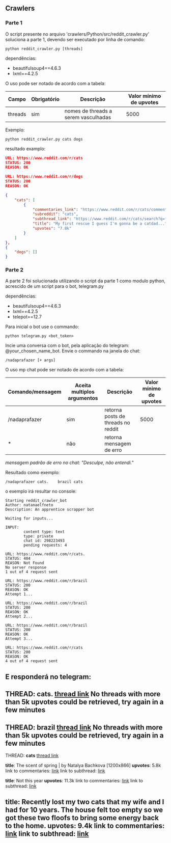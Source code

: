 ## Crawlers

### Parte 1

O script presente no arquivo 'crawlers/Python/src/reddit_crawler.py' soluciona a parte 1, devendo ser executado por linha de comando:
```Shell
python reddit_crawler.py [threads]
```

dependências:
- beautifulsoup4==4.6.3
- lxml==4.2.5

O uso pode ser notado de acordo com a tabela:

| Campo       | Obrigatório   | Descrição                               | Valor mínimo de upvotes
| ---         | ---           | ---                                     | ---
| threads     | sim           | nomes de threads a serem vasculhadas    | 5000

Exemplo:
```Shell
python reddit_crawler.py cats dogs
```

resultado examplo:
```json
URL: https://www.reddit.com/r/cats
STATUS: 200
REASON: OK

URL: https://www.reddit.com/r/dogs
STATUS: 200
REASON: OK

{
    "cats": [
        {
            "commentaries_link": "https://www.reddit.com/r/cats/comments/9nitmu/my_first_rescue_i_guess_im_gonna_be_a_catdad/",
            "subreddit": "cats",
            "subthread_link": "https://www.reddit.com/r/cats/search?q=flair_name%253A%2522Cat%2520Picture%2522&restrict_sr=1",
            "title": "My first rescue I guess I'm gonna be a catdad...",
            "upvotes": "7.8k"
        }
    ]
},
{
    "dogs": []
}
```

### Parte 2

A parte 2 foi solucionada utilizando o script da parte 1 como modulo python, acrescido de um script para o bot, telegram.py

dependências:
- beautifulsoup4==4.6.3
- lxml==4.2.5
- telepot==12.7

Para inicial o bot use o commando:
```Shell
python telegram.py <bot_token>
```
Incie uma conversa com o bot, pela aplicação do telegram: @your_chosen_name_bot. Envie o commando na janela do chat:
```Shell
/nadaprafazer [+ args]
```
O uso mp chat pode ser notado de acordo com a tabela:

| Comando/mensagem  | Aceita multiplos argumentos   | Descrição                               | Valor mínimo de upvotes
| ---               | ---                           | ---                                     | ---
| /nadaprafazer     | sim                           | retorna posts de threads no reddit      | 5000
| *                 | não                           | retorna mensagem de erro                |

_mensagem padrão de erro no chat: "Desculpe, não entendi."_

Resultado como exemplo:
```Shell
/nadaprafazer cats.    brazil cats
```
o exemplo irá resultar no console:
```ShellSession
Starting reddit_crawler_bot
Author: natanaelfneto
Description: An apprentice scrapper bot

Waiting for inputs...

INPUT:
        content type: text
        type: private
        chat id: 298223493
        pending requests: 4

URL: https://www.reddit.com/r/cats.
STATUS: 404
REASON: Not Found
No server response
1 out of 4 request sent

URL: https://www.reddit.com/r/brazil
STATUS: 200
REASON: OK
Attempt 1...

URL: https://www.reddit.com/r/brazil
STATUS: 200
REASON: OK
Attempt 2...

URL: https://www.reddit.com/r/brazil
STATUS: 200
REASON: OK
Attempt 3...

URL: https://www.reddit.com/r/cats
STATUS: 200
REASON: OK
4 out of 4 request sent
```
E responderá no telegram:
---
THREAD: **cats.** [thread link](http://www.reddit.com/r/cats./)
    No threads with more than 5k upvotes could be retrieved, try again in a few minutes
---
THREAD: **brazil** [thread link](http://www.reddit.com/r/brazil/)
    No threads with more than 5k upvotes could be retrieved, try again in a few minutes
---
THREAD: **cats** [thread link](http://www.reddit.com/r/cats/)
        
**title**: The scent of spring | by Natalya Bachkova [1200x866]
**upvotes**: 5.8k
link to commentaries: [link](https://www.reddit.com/r/cats/comments/9nswzp/the_scent_of_spring_by_natalya_bachkova_1200x866/)
link to subthread: [link](https://www.reddit.com/r/cats/search?q=flair_name%253A%2522Cat%2520Picture%2522&restrict_sr=1)

**title**: Not this year
**upvotes**: 11.3k
link to commentaries: [link](https://www.reddit.com/r/cats/comments/9nocwr/not_this_year/)
link to subthread: [link](https://www.reddit.com/r/cats/search?q=flair_name%253A%2522Cat%2520Picture%2522&restrict_sr=1)

**title**: Recently lost my two cats that my wife and I had for 10 years. The house felt too empty so we got these two floofs to bring some energy back to the home.
**upvotes**: 9.4k
link to commentaries: [link](https://www.reddit.com/r/cats/comments/9nmevi/recently_lost_my_two_cats_that_my_wife_and_i_had/)
link to subthread: [link](https://www.reddit.com/r/cats/search?q=flair_name%253A%2522Mourning%252FLoss%2522&restrict_sr=1)
---